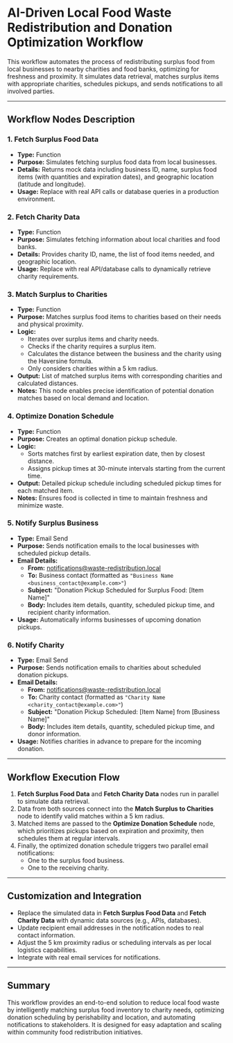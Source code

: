 # AI-Driven Local Food Waste Redistribution and Donation Optimization Workflow

This workflow automates the process of redistributing surplus food from local businesses to nearby charities and food banks, optimizing for freshness and proximity. It simulates data retrieval, matches surplus items with appropriate charities, schedules pickups, and sends notifications to all involved parties.

---

## Workflow Nodes Description

### 1. Fetch Surplus Food Data
- **Type:** Function
- **Purpose:** Simulates fetching surplus food data from local businesses.
- **Details:** Returns mock data including business ID, name, surplus food items (with quantities and expiration dates), and geographic location (latitude and longitude).
- **Usage:** Replace with real API calls or database queries in a production environment.

### 2. Fetch Charity Data
- **Type:** Function
- **Purpose:** Simulates fetching information about local charities and food banks.
- **Details:** Provides charity ID, name, the list of food items needed, and geographic location.
- **Usage:** Replace with real API/database calls to dynamically retrieve charity requirements.

### 3. Match Surplus to Charities
- **Type:** Function
- **Purpose:** Matches surplus food items to charities based on their needs and physical proximity.
- **Logic:**
  - Iterates over surplus items and charity needs.
  - Checks if the charity requires a surplus item.
  - Calculates the distance between the business and the charity using the Haversine formula.
  - Only considers charities within a 5 km radius.
- **Output:** List of matched surplus items with corresponding charities and calculated distances.
- **Notes:** This node enables precise identification of potential donation matches based on local demand and location.

### 4. Optimize Donation Schedule
- **Type:** Function
- **Purpose:** Creates an optimal donation pickup schedule.
- **Logic:**
  - Sorts matches first by earliest expiration date, then by closest distance.
  - Assigns pickup times at 30-minute intervals starting from the current time.
- **Output:** Detailed pickup schedule including scheduled pickup times for each matched item.
- **Notes:** Ensures food is collected in time to maintain freshness and minimize waste.

### 5. Notify Surplus Business
- **Type:** Email Send
- **Purpose:** Sends notification emails to the local businesses with scheduled pickup details.
- **Email Details:**
  - **From:** notifications@waste-redistribution.local
  - **To:** Business contact (formatted as `"Business Name <business_contact@example.com>"`)
  - **Subject:** "Donation Pickup Scheduled for Surplus Food: [Item Name]"
  - **Body:** Includes item details, quantity, scheduled pickup time, and recipient charity information.
- **Usage:** Automatically informs businesses of upcoming donation pickups.

### 6. Notify Charity
- **Type:** Email Send
- **Purpose:** Sends notification emails to charities about scheduled donation pickups.
- **Email Details:**
  - **From:** notifications@waste-redistribution.local
  - **To:** Charity contact (formatted as `"Charity Name <charity_contact@example.com>"`)
  - **Subject:** "Donation Pickup Scheduled: [Item Name] from [Business Name]"
  - **Body:** Includes item details, quantity, scheduled pickup time, and donor information.
- **Usage:** Notifies charities in advance to prepare for the incoming donation.

---

## Workflow Execution Flow

1. **Fetch Surplus Food Data** and **Fetch Charity Data** nodes run in parallel to simulate data retrieval.
2. Data from both sources connect into the **Match Surplus to Charities** node to identify valid matches within a 5 km radius.
3. Matched items are passed to the **Optimize Donation Schedule** node, which prioritizes pickups based on expiration and proximity, then schedules them at regular intervals.
4. Finally, the optimized donation schedule triggers two parallel email notifications:
   - One to the surplus food business.
   - One to the receiving charity.

---

## Customization and Integration

- Replace the simulated data in **Fetch Surplus Food Data** and **Fetch Charity Data** with dynamic data sources (e.g., APIs, databases).
- Update recipient email addresses in the notification nodes to real contact information.
- Adjust the 5 km proximity radius or scheduling intervals as per local logistics capabilities.
- Integrate with real email services for notifications.

---

## Summary

This workflow provides an end-to-end solution to reduce local food waste by intelligently matching surplus food inventory to charity needs, optimizing donation scheduling by perishability and location, and automating notifications to stakeholders. It is designed for easy adaptation and scaling within community food redistribution initiatives.